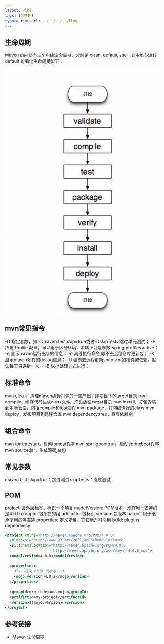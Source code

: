 ```yaml
---
layout: wiki
tags: [包管理]
typora-root-url: ../../../../blog
---
```


## 生命周期

Maven 的内部有三个构建生命周期，分别是 clean, default, site。其中核心流程 default 的细化生命周期如下：

![](/media/.img/maven_lifecycle.png)

## mvn常见指令

-D 指定参数，如 -Dmaven.test.skip=true或者-DskipTests 跳过单元测试；
-P 指定 Profile 配置，可以用于区分环境，本质上就是参数 spring.profiles.active；
-e 显示maven运行出错的信息；
-o 离线执行命令,即不去远程仓库更新包；
-X 显示maven允许的debug信息；
-U 强制去远程更新snapshot的插件或依赖，默认每天只更新一次。
-B 以批处理方式执行；

## 标准命令

mvn clean，清理maven编译打包的一些产出，即项目下的target目录
mvn compile，编译代码生成class文件，产出放在target目录
mvn install，打包安装到本地仓库，包括compile和test过程
mvn package，打包编译好的class
mvn deploy，发布项目到远程仓库
mvn dependency:tree，查看依赖树

## 组合命令

mvn tomcat:start，启动tomcat程序
mvn springboot:run，启动springboot程序
mvn source:jar，生成源码jar包

## 常见参数

maven.test.skip=true：跳过测试
skipTests：跳过测试



## POM

project: 最外层标签，标识一个项目
modelVersion: POM版本，现在唯一支持的是4.0.0
groupId: 包所在的组
artifactId: 包标识
version: 包版本
parent: 用于继承复用的包描述
properties: 定义变量，其它地方可引用
build:
plugins:
dependency:

```xml
<project xmlns="http://maven.apache.org/POM/4.0.0"
  xmlns:xsi="http://www.w3.org/2001/XMLSchema-instance"
  xsi:schemaLocation="http://maven.apache.org/POM/4.0.0
                      http://maven.apache.org/xsd/maven-4.0.0.xsd">
  <modelVersion>4.0.0</modelVersion>

  <properties>
    <!-- 定义 mojo 版本号 -->
    <mojo.version>4.0.2</mojo.version>
  </properties>

  <groupId>org.codehaus.mojo</groupId>
  <artifactId>my-project</artifactId>
  <version>${mojo.version}</version>
</project>
```

## 参考链接

* [Maven 生命周期](https://www.jianshu.com/p/fd43b3d0fdb0)